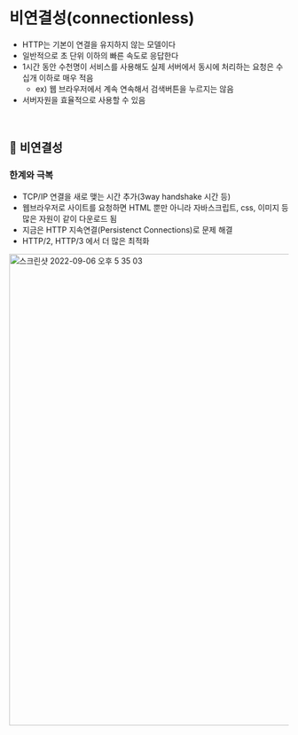 # 비연결성(connectionless)

- HTTP는 기본이 연결을 유지하지 않는 모델이다
- 일반적으로 초 단위 이하의 빠른 속도로 응답한다
- 1시간 동안 수천명이 서비스를 사용해도 실제 서버에서 동시에 처리하는 요청은 수십개 이하로 매우 적음
  -  ex) 웹 브라우저에서 계속 연속해서 검색버튼을 누르지는 않음
- 서버자원을 효율적으로 사용할 수 있음

<br>

##  🔎 비연결성
### 한계와 극복
- TCP/IP 연결을 새로 맺는 시간 추가(3way handshake 시간 등)
- 웹브라우저로 사이트를 요청하면 HTML 뿐만 아니라 자바스크립트, css, 이미지 등 많은 자원이 같이 다운로드 됨
- 지금은 HTTP 지속연결(Persistenct Connections)로 문제 해결
- HTTP/2, HTTP/3 에서 더 많은 최적화

<img width="850" alt="스크린샷 2022-09-06 오후 5 35 03" src="https://user-images.githubusercontent.com/101084642/188587798-25a583ca-e002-487a-97af-07b8ea847fe9.png">


